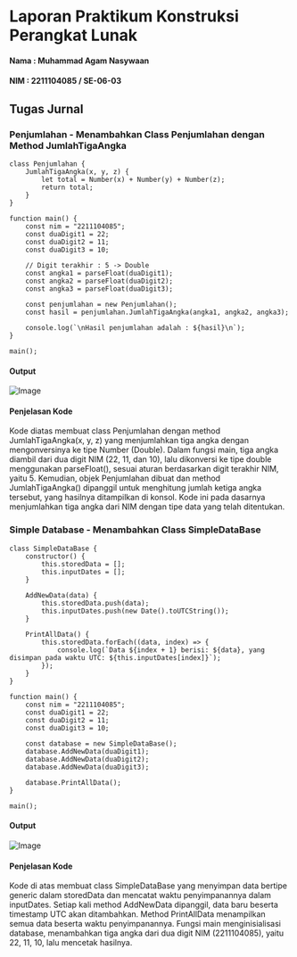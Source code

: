 # Laporan Praktikum Konstruksi Perangkat Lunak 
#### Nama : Muhammad Agam Nasywaan
#### NIM : 2211104085 / SE-06-03

## Tugas Jurnal

### Penjumlahan - Menambahkan Class Penjumlahan dengan Method JumlahTigaAngka
```
class Penjumlahan {
    JumlahTigaAngka(x, y, z) {
        let total = Number(x) + Number(y) + Number(z);
        return total;
    }
}

function main() {
    const nim = "2211104085";
    const duaDigit1 = 22;
    const duaDigit2 = 11;
    const duaDigit3 = 10;

    // Digit terakhir : 5 -> Double
    const angka1 = parseFloat(duaDigit1);
    const angka2 = parseFloat(duaDigit2);
    const angka3 = parseFloat(duaDigit3);

    const penjumlahan = new Penjumlahan();
    const hasil = penjumlahan.JumlahTigaAngka(angka1, angka2, angka3);

    console.log(`\nHasil penjumlahan adalah : ${hasil}\n`);
}

main();
```

#### Output
![Image](https://github.com/user-attachments/assets/c4488528-5d7a-4099-81c7-809537bee4c9)

#### Penjelasan Kode
Kode diatas membuat class Penjumlahan dengan method JumlahTigaAngka(x, y, z) yang menjumlahkan tiga angka dengan mengonversinya ke tipe Number (Double). Dalam fungsi main, tiga angka diambil dari dua digit NIM (22, 11, dan 10), lalu dikonversi ke tipe double menggunakan parseFloat(), sesuai aturan berdasarkan digit terakhir NIM, yaitu 5. Kemudian, objek Penjumlahan dibuat dan method JumlahTigaAngka() dipanggil untuk menghitung jumlah ketiga angka tersebut, yang hasilnya ditampilkan di konsol. Kode ini pada dasarnya menjumlahkan tiga angka dari NIM dengan tipe data yang telah ditentukan.


### Simple Database - Menambahkan Class SimpleDataBase
```
class SimpleDataBase {
    constructor() {
        this.storedData = [];
        this.inputDates = [];
    }

    AddNewData(data) {
        this.storedData.push(data);
        this.inputDates.push(new Date().toUTCString());
    }

    PrintAllData() {
        this.storedData.forEach((data, index) => {
            console.log(`Data ${index + 1} berisi: ${data}, yang disimpan pada waktu UTC: ${this.inputDates[index]}`);
        });
    }
}

function main() {
    const nim = "2211104085";
    const duaDigit1 = 22;
    const duaDigit2 = 11;
    const duaDigit3 = 10;

    const database = new SimpleDataBase();
    database.AddNewData(duaDigit1);
    database.AddNewData(duaDigit2);
    database.AddNewData(duaDigit3);

    database.PrintAllData();
}

main();
```

#### Output
![Image](https://github.com/user-attachments/assets/0db24b19-2867-439c-937a-26e00d95c698)

#### Penjelasan Kode
Kode di atas membuat class SimpleDataBase yang menyimpan data bertipe generic dalam storedData dan mencatat waktu penyimpanannya dalam inputDates. Setiap kali method AddNewData dipanggil, data baru beserta timestamp UTC akan ditambahkan. Method PrintAllData menampilkan semua data beserta waktu penyimpanannya. Fungsi main menginisialisasi database, menambahkan tiga angka dari dua digit NIM (2211104085), yaitu 22, 11, 10, lalu mencetak hasilnya.
